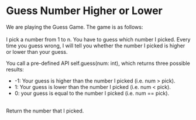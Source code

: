# Guess Number Higher or Lower

We are playing the Guess Game. The game is as follows:<br /><br />
I pick a number from 1 to n. You have to guess which number I picked.  Every time you guess wrong, I will tell you whether the number I picked is higher or lower than your guess.

You call a pre-defined API self.guess(num: int), which returns three possible results:
* -1: Your guess is higher than the number I picked (i.e. num > pick).
* 1: Your guess is lower than the number I picked (i.e. num < pick).
* 0: your guess is equal to the number I picked (i.e. num == pick).
<br /><br />

Return the number that I picked.

